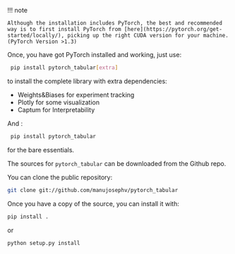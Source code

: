 !!! note

    Although the installation includes PyTorch, the best and recommended way is to first install PyTorch from [here](https://pytorch.org/get-started/locally/), picking up the right CUDA version for your machine. (PyTorch Version >1.3)

Once, you have got PyTorch installed and working, just use:

```bash
 pip install pytorch_tabular[extra]
```

to install the complete library with extra dependencies:

- Weights&Biases for experiment tracking
- Plotly for some visualization
- Captum for Interpretability

And :

``` bash
 pip install pytorch_tabular
```

for the bare essentials.

The sources for `pytorch_tabular` can be downloaded from the Github repo.

You can clone the public repository:

``` bash
git clone git://github.com/manujosephv/pytorch_tabular
```

Once you have a copy of the source, you can install it with:

``` bash
pip install .
```

or

``` bash
python setup.py install
```